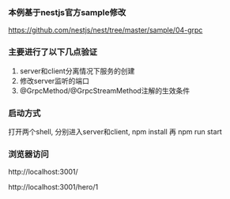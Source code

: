 ### 本例基于nestjs官方sample修改
https://github.com/nestjs/nest/tree/master/sample/04-grpc

### 主要进行了以下几点验证
1. server和client分离情况下服务的创建
2. 修改server监听的端口
3. @GrpcMethod/@GrpcStreamMethod注解的生效条件

### 启动方式
打开两个shell, 分别进入server和client, npm install 再 npm run start

### 浏览器访问
http://localhost:3001/

http://localhost:3001/hero/1